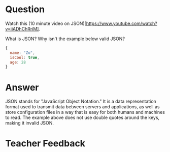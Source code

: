 # Question
Watch this (10 minute video on JSON)[https://www.youtube.com/watch?v=iiADhChRriM].

What is JSON? Why isn't the example below valid JSON?

```js
{
  name: "Zo",
  isCool: true,
  age: 28
}
```

# Answer
JSON stands for "JavaScript Object Notation." It is a data representation format used to transmit data between servers and applications, as well as store configuration files in a way that is easy for both humans and machines to read.
The example above does not use double quotes around the keys, making it invalid JSON.

# Teacher Feedback